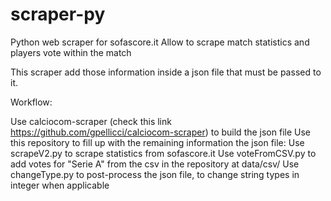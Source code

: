 # scraper-py

Python web scraper for sofascore.it
Allow to scrape match statistics and players vote within the match

This scraper add those information inside a json file that must be passed to it.

Workflow:

Use calciocom-scraper (check this link https://github.com/gpellicci/calciocom-scraper) to build the json file
Use this repository to fill up with the remaining information the json file:
  Use scrapeV2.py to scrape statistics from sofascore.it
  Use voteFromCSV.py to add votes for "Serie A" from the csv in the repository at data/csv/
  Use changeType.py to post-process the json file, to change string types in integer when applicable
